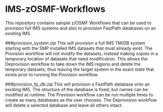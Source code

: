 # IMS-zOSMF-Workflows
This repository contains sample z/OSMF Workflows that can be used to provision full IMS systems and also to provision FastPath databases on an existing IMS.


###provision_system.zip 
This will provision a full IMS TM/DB system starting with the SMP installed IMS datasets that must already exist.  The Provision workflow will not modify the datasets, instead making copies in a temporary location of datasets that need modification.  This allows the Deprovision workflow to take down the IMS regions and delete the temporary datasets, thus leaving the target system in the exact state that exists prior to running the Provision workflow.

###provision_fp_db.zip 
This will provision a FastPath database onto an existing IMS. The structure of the database is fixed, but names can be modified at runtime.  The Provision workflow can be run multiple times to create as many databases as the user chooses.  The Deprovision workflow will delete a selected database and leave all others intact.
